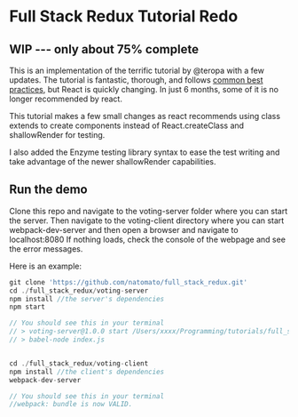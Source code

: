 # Full Stack Redux Tutorial Redo

## WIP --- only about 75% complete

This is an implementation of the terrific tutorial by @teropa
with a few updates. The tutorial is fantastic, thorough, and follows [common best practices](https://medium.com/javascript-and-opinions/state-of-the-art-javascript-in-2016-ab67fc68eb0b#.u80vh537a), but React is quickly changing. In just 6 months, some of it is no longer recommended by react.

This tutorial makes a few small changes as react recommends using class extends to create components instead of React.createClass and shallowRender for testing.

I also added the Enzyme testing library syntax to ease the test writing and take advantage of the newer shallowRender capabilities.

## Run the demo
Clone this repo and navigate to the voting-server folder where you can start the server. Then navigate to the voting-client directory where you can start webpack-dev-server and then open a browser and navigate to localhost:8080
If nothing loads, check the console of the webpage and see the error messages.

Here is an example:
```js
git clone 'https://github.com/natomato/full_stack_redux.git'
cd ./full_stack_redux/voting-server
npm install //the server's dependencies
npm start

// You should see this in your terminal
// > voting-server@1.0.0 start /Users/xxxx/Programming/tutorials/full_stack_redux/voting-server
// > babel-node index.js


cd ./full_stack_redux/voting-client
npm install //the client's dependencies
webpack-dev-server

// You should see this in your terminal
//webpack: bundle is now VALID.
```
